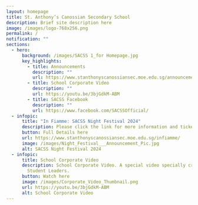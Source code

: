 ```yaml
---
layout: homepage
title: St. Anthony’s Canossian Secondary School
description: Brief site description here
image: /images/logo-768x256.png
permalink: /
notification: ""
sections:
  - hero:
      background: /images/SACSS 1_for Homepage.jpg
      key_highlights:
        - title: Announcements
          description: ""
          url: https://www.stanthonyscanossiansec.moe.edu.sg/announcements/
        - title: School Corporate Video
          description: ""
          url: https://youtu.be/3bjGdkM-ABM
        - title: SACSS Facebook
          description: ""
          url: https://www.facebook.com/SACSSOfficial/
  - infopic:
      title: "In Fiamme: SACSS Night Festival 2024"
      description: Please click the link for more information and ticketing details.
      button: Full Details here
      url: https://www.stanthonyscanossiansec.moe.edu.sg/infiamme/
      image: /images/Night_Festival___Announcement_Pic.jpg
      alt: SACSS Night Festival 2024
  - infopic:
      title: School Corporate Video
      description: School Corporate Video. A special video specially created by our
        Student Leaders.
      button: Watch here
      image: /images/Corporate_Video_Thumbnail.png
      url: https://youtu.be/3bjGdkM-ABM
      alt: School Corporate Video
---
```

